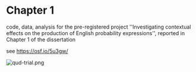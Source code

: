 # Chapter 1

code, data, analysis for the pre-registered project ''Investigating contextual effects on the production of English probability expressions'', reported in Chapter 1 of the dissertation

see https://osf.io/5u3gw/

![qud-trial.png](https://github.com/mic-he/ProbExp-PhD/chapter2/blob/master/qud-trial.png)

